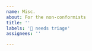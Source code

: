 ```yaml
---
name: Misc.
about: For the non-conformists
title: ''
labels: '🤔 needs triage'
assignees: ''

---
```

